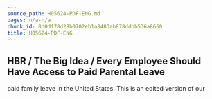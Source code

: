 ```yaml
---
source_path: H05624-PDF-ENG.md
pages: n/a-n/a
chunk_id: 8d0df78d28b0702eb1a8483ab878ddbb536a8660
title: H05624-PDF-ENG
---
```

## HBR / The Big Idea / Every Employee Should Have Access to Paid Parental Leave

paid family leave in the United States. This is an edited version of our
